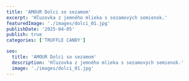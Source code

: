 ```yaml
---
title: 'AMOUR Dolci so sezamom'
excerpt: 'Hľuzovka z jemného mlieka s sezamových semienok.'
featuredImage: './images/dolci_01.jpg'
publishDate: '2025-04-05'
publish: true
categories: ['TRUFFLE CANDY']

seo:
  title: 'AMOUR Dolci so sezamom'
  description: 'Hľuzovka z jemného mlieka s sezamových semienok.'
  image: './images/dolci_01.jpg'
---
```

